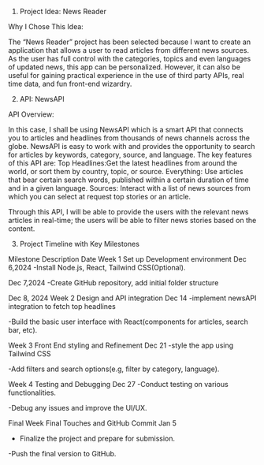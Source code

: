 1. Project Idea: News Reader

Why I Chose This Idea:

The “News Reader” project has been selected because I want to create an application that allows a user to read articles from different news sources. As the user has full control with the categories, topics and even languages of updated news, this app can be personalized. However, it can also be useful for gaining practical experience in the use of third party APIs, real time data, and fun front-end wizardry.

2. API: NewsAPI


API Overview:

In this case, I shall be using NewsAPI which is a smart API that connects you to articles and headlines from thousands of news channels across the globe. NewsAPI is easy to work with and provides the opportunity to search for articles by keywords, category, source, and language. The key features of this API are:
Top Headlines:Get the latest headlines from around the world, or sort them by country, topic, or source.
Everything: Use articles that bear certain search words, published within a certain duration of time and in a given language.
Sources: Interact with a list of news sources from which you can select at request top stories or an article.


Through this API, I will be able to provide the users with the relevant news articles in real-time; the users will be able to filter news stories based on the content.













3. Project Timeline with Key Milestones

Milestone
Description
Date
Week 1
Set up Development environment
Dec 6,2024
-Install Node.js, React, Tailwind CSS(Optional).


Dec 7,2024
-Create GitHub repository, add initial folder structure


Dec 8, 2024
Week 2
Design and API integration
Dec 14
-implement newsAPI integration to fetch top headlines




-Build the basic user interface with React(components for articles, search bar, etc).




Week 3
Front End styling and Refinement
Dec 21
-style the app using Tailwind CSS




-Add filters and search options(e.g, filter by category, language).




Week 4
Testing and Debugging
Dec 27
-Conduct testing on various functionalities.




-Debug any issues and improve the UI/UX.




Final Week
Final Touches and GitHub Commit
Jan 5
- Finalize the project and prepare for submission.




-Push the final version to GitHub.













